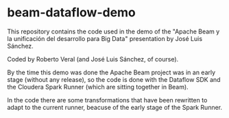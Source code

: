 # beam-dataflow-demo
This repository contains the code used in the demo of the "Apache Beam y la unificación del desarrollo para Big Data" presentation by José Luis Sánchez.

Coded by Roberto Veral (and José Luis Sánchez, of course).

By the time this demo was done the Apache Beam project was in an early stage (without any release), so the code is done with the Dataflow SDK and the Cloudera Spark Runner (which are sitting together in Beam).

In the code there are some transformations that have been rewritten to adapt to the current runner, beacuse of the early stage of the Spark Runner.
